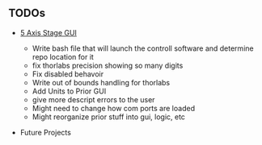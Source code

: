 <h2> TODOs </h2>

- [5 Axis Stage GUI](/5_axis_thorlabs_prior_stage/)
    - Write bash file that will launch the controll software and determine repo location for it
    - fix thorlabs precision showing so many digits
    - Fix disabled behavoir
    - Write out of bounds handling for thorlabs
    - Add Units to Prior GUI
    - give more descript errors to the user
    - Might need to change how com ports are loaded
    - Might reorganize prior stuff into gui, logic, etc

- Future Projects